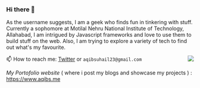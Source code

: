 ### Hi there 👋

<!--
**geeqib23/geeqib23** is a ✨ _special_ ✨ repository because its `README.md` (this file) appears on your GitHub profile.
-->

As the username suggests, I am a geek who finds fun in tinkering with stuff. Currently a sophomore at Motilal Nehru National Institute of Technology, Allahabad,
I am intrigued by Javascript frameworks and love to use them to build stuff on the web. Also, I am trying to explore a variety of tech to find out what's my favourite.

<img src="https://github-readme-stats.vercel.app/api/top-langs/?username=geeqib23&hide=jupyter%20notebook,html,purebasic,objective-c&layout=compact" align="right">


📫 How to reach me: [Twitter](https://twitter.com/geeqib23) or `aqibsuhail23@gmail.com`


*My Portofolio website* ( where i post my blogs and showcase my projects ) : https://www.aqibs.me
